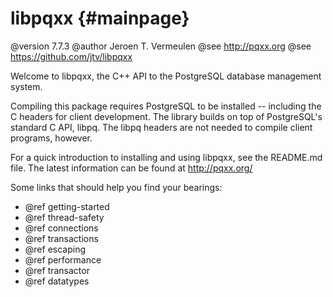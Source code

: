 libpqxx                                      {#mainpage}
=======

@version 7.7.3
@author Jeroen T. Vermeulen
@see http://pqxx.org
@see https://github.com/jtv/libpqxx

Welcome to libpqxx, the C++ API to the PostgreSQL database management system.

Compiling this package requires PostgreSQL to be installed -- including the
C headers for client development.  The library builds on top of PostgreSQL's
standard C API, libpq.  The libpq headers are not needed to compile client
programs, however.

For a quick introduction to installing and using libpqxx, see the README.md
file.  The latest information can be found at http://pqxx.org/


Some links that should help you find your bearings:
* @ref getting-started
* @ref thread-safety
* @ref connections
* @ref transactions
* @ref escaping
* @ref performance
* @ref transactor
* @ref datatypes
